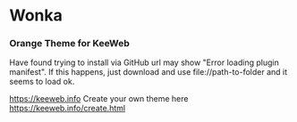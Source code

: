 # Wonka
### Orange Theme for KeeWeb

Have found trying to install via GitHub url may show "Error loading plugin manifest".
If this happens, just download and use file://path-to-folder and it seems to load ok.


https://keeweb.info
Create your own theme here https://keeweb.info/create.html
